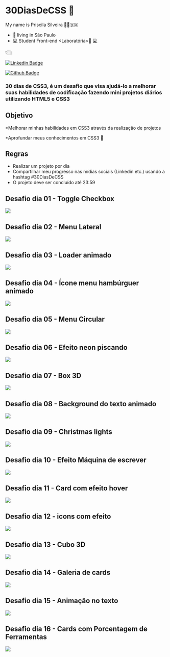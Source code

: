 # 30DiasDeCSS 👋

My name is Priscila Silveira 👩🏼‍🇧🇷

- 📍 living in São Paulo
- 💻 Student Front-end  <Laboratória>💛 💻



 👇🏼


 [![Linkedin Badge](https://img.shields.io/badge/-LinkedIn-blue?style=flat-square&logo=Linkedin&logoColor=white&link=https://www.linkedin.com/in/priscilassilveira/)](https://www.linkedin.com/in/priscilassilveira/)
 
 [![Github Badge](https://img.shields.io/badge/-Github-000?style=flat-square&logo=Github&logoColor=white&link=https://github.com/PriscilaSSilveira)](https://github.com/PriscilaSSilveira)
 

### 30 dias de CSS3, é um desafio que visa ajudá-lo a melhorar suas habilidades de codificação fazendo mini projetos diários utilizando HTML5 e CSS3 

 ## Objetivo
 
 *Melhorar minhas habilidades em CSS3 através da realização de projetos
 
 *Aprofundar meus conhecimentos em CSS3 🧠
 
 
## Regras

* Realizar um projeto por dia
* Compartilhar meu progresso nas mídias sociais (Linkedin etc.) usando a hashtag #30DiasDeCSS
* O projeto deve ser concluído até 23:59



##  Desafio dia 01 - Toggle Checkbox

![](Dia01/checkbox.gif)



##  Desafio dia 02 - Menu Lateral


![](Dia02/menu.gif)




##  Desafio dia 03 -  Loader animado


![](Dia03/loader.gif)



##  Desafio dia 04 - Ícone menu hambúrguer animado


![](Dia04/menuHamburger.gif)



##  Desafio dia 05 - Menu Circular


![](Dia05/menuCircular.gif)


##  Desafio dia 06 - Efeito neon piscando


![](Dia06/neonPiscando.gif)



##  Desafio dia 07 - Box 3D


![](Dia07/box3D.gif)



##  Desafio dia 08 - Background do texto animado


![](Dia08/giphy.gif)


##  Desafio dia 09 - Christmas lights


![](Dia09/light.gif)


##  Desafio dia 10 - Efeito Máquina de escrever


![](Dia10/giphy.gif)

##  Desafio dia 11 - Card com efeito hover


![](Dia11/card.gif)

##  Desafio dia 12 - icons com efeito


![](Dia12/icons.gif)

##  Desafio dia 13 - Cubo 3D


![](Dia13/cubo.gif)

##  Desafio dia 14 - Galeria de cards


![](Dia14/galeria.gif)

##  Desafio dia 15 - Animação no texto


![](Dia15/texto.gif)


##  Desafio dia 16 - Cards com Porcentagem de Ferramentas


![](Dia16/calculo.gif)
